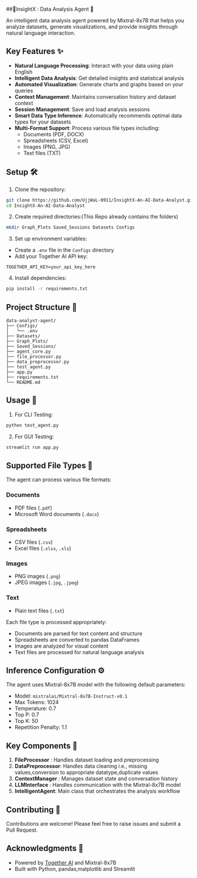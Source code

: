 ##🤖InsightX : Data Analysis Agent 🤖

An intelligent data analysis agent powered by Mixtral-8x7B that helps you analyze datasets, generate visualizations, and provide insights through natural language interaction.

## Key Features ✨

- **Natural Language Processing**: Interact with your data using plain English
- **Intelligent Data Analysis**: Get detailed insights and statistical analysis
- **Automated Visualization**: Generate charts and graphs based on your queries
- **Context Management**: Maintains conversation history and dataset context
- **Session Management**: Save and load analysis sessions
- **Smart Data Type Inference**: Automatically recommends optimal data types for your datasets
- **Multi-Format Support**: Process various file types including:
  - Documents (PDF, DOCX)
  - Spreadsheets (CSV, Excel)
  - Images (PNG, JPG)
  - Text files (TXT)

## Setup 🛠️

1. Clone the repository:
```bash
git clone https://github.com/UjjWaL-0911/InsightX-An-AI-Data-Analyst.git
cd InsightX-An-AI-Data-Analyst
```

2. Create required directories:(This Repo already contains the folders)
```bash
mkdir Graph_Plots Saved_Sessions Datasets Configs
```

3. Set up environment variables:
- Create a `.env` file in the `Configs` directory
- Add your Together AI API key:
```
TOGETHER_API_KEY=your_api_key_here
```

4. Install dependencies:
```bash
pip install -r requirements.txt
```

## Project Structure 📁

```
data-analyst-agent/
├── Configs/
│   └── .env
├── Datasets/
├── Graph_Plots/
├── Saved_Sessions/
├── agent_core.py
├── file_processor.py
├── data_preprocessor.py
├── test_agent.py
├── app.py
├── requirements.txt
└── README.md

```

## Usage 🚀

1. For CLI Testing:
```bash
python test_agent.py
```
2. For GUI Testing:
```bash
streamlit run app.py
```
## Supported File Types 📄

The agent can process various file formats:

### Documents
- PDF files (`.pdf`)
- Microsoft Word documents (`.docx`)

### Spreadsheets
- CSV files (`.csv`)
- Excel files (`.xlsx`, `.xls`)

### Images
- PNG images (`.png`)
- JPEG images (`.jpg`, `.jpeg`)

### Text
- Plain text files (`.txt`)

Each file type is processed appropriately:
- Documents are parsed for text content and structure
- Spreadsheets are converted to pandas DataFrames
- Images are analyzed for visual content
- Text files are processed for natural language analysis

## Inference Configuration ⚙️

The agent uses Mixtral-8x7B model with the following default parameters:
- Model: `mistralai/Mixtral-8x7B-Instruct-v0.1`
- Max Tokens: 1024
- Temperature: 0.7
- Top P: 0.7
- Top K: 50
- Repetition Penalty: 1.1

## Key Components 🔑

1. **FileProcessor**   : Handles dataset loading and preprocessing
2. **DataPreprocessor**: Handles data cleaning i.e., missing values,conversion to appropriate datatype,duplicate values
3. **ContextManager**  : Manages dataset state and conversation history
4. **LLMInterface**    : Handles communication with the Mixtral-8x7B model
5. **IntelligentAgent**: Main class that orchestrates the analysis workflow


## Contributing 🤝

Contributions are welcome! Please feel free to raise issues and submit a Pull Request.

## Acknowledgments 🙏

- Powered by [Together AI](https://www.together.ai/) and Mixtral-8x7B
- Built with Python, pandas,matplotlib and Streamlit 